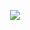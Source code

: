 <p align='center'>
  <img src='https://user-images.githubusercontent.com/103917901/188267992-c905a4d0-cae2-4161-92c3-c86646aab80c.gif'>
<p>
